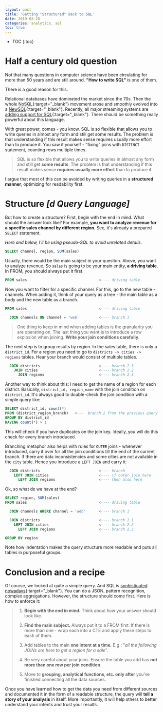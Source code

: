 ```yaml
---
layout: post
title: 'Getting "Structured" Back to SQL'
date: 2019-08-28
categories: analytics, sql
toc: true
---
```


- TOC
  {:toc}

# Half a century old question

Not that many questions in computer science have been circulating for more than 50 years and are still around. **"How to write SQL"** is one of them.

There is a good reason for this.

Relational databases have dominated the market since the 70s. Then the whole [NoSQL]{:target="\_blank"} movement arose and smoothly evolved into a [NewSQL]{:target="\_blank"}. Recently, all major streaming systems are [adding support for SQL]{:target="\_blank"}. There should be something really powerful about this language.

With great power, comes - you know. SQL is so flexible that allows you to write queries in almost any form and still get some results. The problem is that understanding if this result makes sense requires usually more effort than to produce it. You saw it yourself - "fixing" joins with `DISTINCT` statement, counting rows multiple times.

> SQL is so flexible that allows you to write queries in almost any form and still get **some results**. The problem is that understanding if this result makes sense **requires usually more effort** than to produce it.

I argue that most of this can be avoided by writing queries in a **structured manner**, optimizing for readability first.

# Structure _[d Query Language]_

But how to create a structure? First, begin with the end in mind. What should the answer look like? For example, **you want to analyze revenue for a specific sales channel by different region**. See, it's already a prepared `SELECT` statement.

_Here and below, I'll be using pseudo-SQL to avoid unrelated details._

```sql
SELECT channel, region, SUM(sales)
```

Usually, there would be the main subject in your question. Above, you want to analyze revenue. So `sales` is going to be your main entity, **a driving table**. In FROM, you should always put it first.

```sql
FROM sales                                 <---- driving table
```

Now you want to filter for a specific channel. For this, go to the new table - channels. When adding it, think of your query as a tree - the main table as a body and the new table as a branch.

```sql
FROM sales                                 <---- driving table

  JOIN channels ON channel = 'web'         <---- branch 1
```

> One thing to keep in mind when adding tables is the granularity you are operating on. The last thing you want is to introduce a row explosion when joining. **Write your join conditions carefully.**

The next step is to group results by region. In the sales table, there is only a `district_id`. For a region you need to go to `districts -> cities -> regions` tables. Hear your branch would consist of multiple tables.

```sql
  JOIN districts                           <---- branch 2.1
    JOIN cities                            <---- branch 2.2
      JOIN regions                         <---- branch 2.3
```

Another way to think about this: I need to get the name of a region for each district. Basically, `district_id, region_name` with the join condition on `district_id`. It's always good to double-check the join condition with a simple query like:

```sql
SELECT district_id, count(*)
FROM (district_region_branch)   <---  branch 2 from the previous query
GROUP BY district_id
HAVING count(*) > 1
```

This will check if you have duplicates on the join key. Ideally, you will do this check for every branch introduced.

Branching metaphor also helps with rules for `OUTER` joins - whenever introduced, carry it over for all the join conditions till the end of the current branch. If there are data inconsistencies and some cities are not available in the `city` table. Hence you introduce a `LEFT JOIN` and carry it:

```sql
  JOIN districts                           <---- branch
    LEFT JOIN cities                       <---- if outer join here
      LEFT JOIN regions                    <---- then also here
```

Ok, so what do we have at the end?

```sql
SELECT region, SUM(sales)
FROM sales                                 <---- driving table

  JOIN channels WHERE channel = 'web'      <---- branch 1

  JOIN districts                           <---- branch 2.1
    LEFT JOIN cities                       <---- branch 2.2
      LEFT JOIN regions                    <---- branch 2.3

GROUP BY region
```

Note how indentation makes the query structure more readable and puts all tables in purposeful groups.

# Conclusion and a recipe

Of course, we looked at quite a simple query. And SQL is [sophisticated nowadays]{:target="\_blank"}. You can do a JSON, pattern recognition, complex aggregations. However, the structure should come first. Here is how to enforce it:

> 1.  **Begin with the end in mind.** Think about how your answer should look like.
>
> 2.  **Find the main subject.** Always put it to a FROM first. If there is more than one - wrap each into a CTE and apply these steps to each of them.
>
> 3.  Add tables to the main **one intent at a time.** E.g.: "_all the following JOINs are here to get a region for a sale_".
>
> 4.  Be very careful about your joins. Ensure the table you add has **not more than one row per join condition**.
>
> 5.  Move to **grouping, analytical functions, etc. only after** you've finished connecting all the data sources.

Once you have learned how to get the data you need from different sources and documented it in the form of a readable structure, the query will **tell a story of your analysis** in itself. More importantly, it will help others to better understand your intents and trust your results.

[newsql]: https://en.wikipedia.org/wiki/NewSQL
[nosql]: https://en.wikipedia.org/wiki/NoSQL
[adding support for sql]: https://arxiv.org/abs/1905.12133
[sophisticated nowadays]: https://en.wikipedia.org/wiki/SQL:2016
